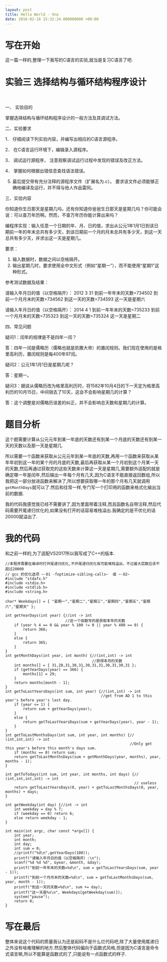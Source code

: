 ```yaml
---
layout: post
title: Hello World - Vno
date: 2016-02-16 15:32:24.000000000 +09:00
---
```


# 写在开始
这一篇一样的,整理一下我写的C语言的实验,就当是复习C语言了吧.

# 实验三 选择结构与循环结构程序设计

　

一、 实验目的

掌握选择结构与循环结构程序设计的一般方法及其调试方法。

二、实验要求

1． 仔细阅读下列实验内容，并编写出相应的C语言源程序。

2． 在C语言运行环境下，编辑录入源程序。

3． 调试运行源程序， 注意观察调试运行过程中发现的错误及改正方法。

4． 掌握如何根据出错信息查找语法错误。

5. 最后提交带有充分注释的源程序文件（扩展名为.c）。 要求该文件必须能够正确地编译及运行，并不得与他人作品雷同。

三、实验内容

你知道你生日那天是星期几吗，还有你知道你爸爸生日那天是星期几吗？你可能会说：可以查万年历啊。然而，不查万年历你能计算出来吗？　   

编程序实现：输入任意一个日期的年、月、日的值，求出从公元1年1月1日到该日期前一年的年末总共有多少天，到该日期前一个月的月末总共有多少天，到这一天总共有多少天，并求出这一天是星期几。

要求：

1. 输入数据时，数据之间以空格隔开。
　
2. 输出星期几时，要求使用全中文形式（例如“星期一”），而不能使用“星期1”这种形式。

参考测试数据及结果：

请输入年月日的值（以空格隔开）：
2012 3 31
到前一年年末的天数=734502
到前一个月月末的天数=734562
到这一天的天数=734593
这一天是星期六

请输入年月日的值（以空格隔开）：
2014 4 1
到前一年年末的天数=735233
到前一个月月末的天数=735323
到这一天的天数=735324
这一天是星期二

四、常见问题

疑问1：闰年的规律是不是四年一闰？

答：四年一闰是儒略历（儒略也就是凯撒大帝）的置闰规则。我们现在使用的是格里高利历，置闰规则是每400年97闰。

疑问2：公元1年1月1日是星期几呢？

答：星期一。

疑问3：据说从儒略历改为格里高利历时，将1582年10月4日的下一天定为格里高利历的10月15日，中间销去了10天，这会不会影响星期几的计算？

答：这个调整是对儒略历误差的纠正，并不会影响总天数和星期几的计算。
# 题目分析
这个题需要计算从公元元年到某一年底的天数还有到某一个月底的天数还有到某一天的天数以及那一天是星期几.

所以需要一个函数来获取从公元元年到某一年底的天数,再用一个函数来获取从某年年初到这一年的某个月的月底的天数,最后再获取从某一个月初到这个月某一天的天数,然后再通过获取完的这些天数来计算这一天是星期几,需要额外适配的就是确定哪一年是闰年,然后输出一年每个月有几天,因为C语言不能直接返回数组,所以我把这一部分放进函数来解决了,所以想要获取哪一年的那个月有几天就调用`getMonthDays`就可以了.然后和往常一样,专门写一个打印用的函数来格式化输出当前的数据.

我的代码我感觉我已经不需要讲了,因为里面带着注释,而且函数名自带注释,然后代码需要开尾递归优化的,如果没有打开的话容易堆栈溢出.我确定的是不优化的话20000就溢出了.
# 我的代码
和之前一样的,为了适配VS2017所以我写成了C++的版本.
```
//本程序需要在编译时打开尾递归优化,不开尾递归优化有可能堆栈溢出，不过最大层数应该不超过20000
// gcc 的优化选项 ~-O1 -foptimize-sibling-calls~  或 ~-O2~
#include "stdafx.h"
#include <stdio.h>
#include <stdlib.h>
#include <string.h>

char* Weekdays[] = { "星期一","星期二","星期三","星期四","星期五","星期六","星期天" };

int getYearDays(int year) {//int -> int
						   //这一个函数写的是获取本年的天数
	if (year % 4 == 0 && year % 100 != 0 || year % 400 == 0) {
		return 366;
	}
	else {
		return 365;
	}
}
int getMonthDays(int year, int month) {//(int,int) -> int
									   //获得本月的天数
	int months[] = { 31,28,31,30,31,30,31,31,30,31,30,31 };
	if (getYearDays(year) == 366) {
		months[1] = 29;
	}
	return months[month - 1];
}
int getToLastYearsDays(int sum, int year) {//(int,int) -> int
										   //get from AD 1 to this year's before year's last day.
	if (year <= 1) {
		return sum + getYearDays(year);
	}
	else {
		return getToLastYearsDays(sum + getYearDays(year), year - 1);
	}
}
int getToLastMonthsDays(int sum, int year, int months) {// (int,int,int) -> int
														//Only get this year's before this month's days sum.
	if (months == 0) return sum;
	return getToLastMonthsDays(sum + getMonthDays(year, months), year, months - 1);
}

int getToTodays(int sum, int year, int months, int days) {// (int,int,int,int) -> int
														  // useless
	return getToLastYearsDays(0, year) + getToLastMonthsDays(0, year, months) + days;
}

int getWeekday(int day) {//int -> int
	int weekday = day % 7;
	if (weekday == 0) return 6;
	else return weekday - 1;
}

int main(int argc, char const *argv[]) {
	int year;
	int month;
	int day;
	int sum = 0;
	//printf("%d\n",getYearDays(100));
	printf("请输入年月日的值（以空格隔开）:\n");
	scanf("%d %d %d", &year, &month, &day);
	printf("到前一年年末的天数=%d\n", sum = getToLastYearsDays(sum, year - 1));
	printf("到前一个月月末的天数=%d\n", sum = getToLastMonthsDays(sum, year, month - 1));
	printf("到这一天的天数=%d\n", sum += day);
	printf("这一天是%s\n", Weekdays[getWeekday(sum)]);
	system("pause");
	return 0;
}
```
# 写在最后
整体来说这个代码的质量我认为还是起码不是什么烂代码吧,除了大量使用尾递归之外没有啥难理解的地方.然后整体代码偏向于函数式风格,但是因为C语言是命令式语言嘛,所以不能算是函数式的了,只能说有一点函数式的样子.
